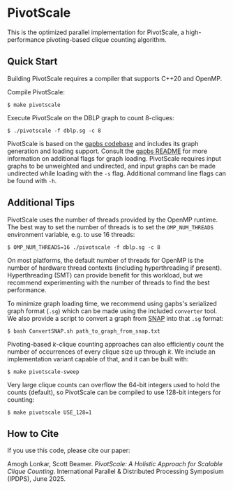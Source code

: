 PivotScale 
===================

This is the optimized parallel implementation for PivotScale, a high-performance pivoting-based clique counting algorithm. 


Quick Start
-----------
Building PivotScale requires a compiler that supports C++20 and OpenMP.

Compile PivotScale:

    $ make pivotscale

Execute PivotScale on the DBLP graph to count 8-cliques:

    $ ./pivotscale -f dblp.sg -c 8

PivotScale is based on the [gapbs codebase](https://github.com/sbeamer/gapbs) and includes its graph generation and loading support. Consult the [gapbs README](https://github.com/sbeamer/gapbs/blob/master/README.md) for more information on additional flags for graph loading. PivotScale requires input graphs to be unweighted and undirected, and input graphs can be made undirected while loading with the `-s` flag. Additional command line flags can be found with `-h`.


Additional Tips
---------------

PivotScale uses the number of threads provided by the OpenMP runtime. The best way to set the number of threads is to set the `OMP_NUM_THREADS` environment variable, e.g. to use 16 threads:

    $ OMP_NUM_THREADS=16 ./pivotscale -f dblp.sg -c 8

On most platforms, the default number of threads for OpenMP is the number of hardware thread contexts (including hyperthreading if present). Hyperthreading (SMT) can provide benefit for this workload, but we recommend experimenting with the number of threads to find the best performance.

To minimize graph loading time, we recommend using gapbs's serialized graph format (`.sg`) which can be made using the included `converter` tool. We also provide a script to convert a graph from [SNAP](https://snap.stanford.edu/data/index.html) into that `.sg` format:

    $ bash ConvertSNAP.sh path_to_graph_from_snap.txt

Pivoting-based _k_-clique counting approaches can also efficiently count the number of occurrences of every clique size up through _k_. We include an implementation variant capable of that, and it can be built with:

    $ make pivotscale-sweep

Very large clique counts can overflow the 64-bit integers used to hold the counts (default), so PivotScale can be compiled to use 128-bit integers for counting:

    $ make pivotscale USE_128=1


How to Cite
-----------

If you use this code, please cite our paper:

Amogh Lonkar, Scott Beamer. *PivotScale: A Holistic Approach for Scalable Clique Counting*. International Parallel & Distributed Processing Symposium (IPDPS), June 2025.
